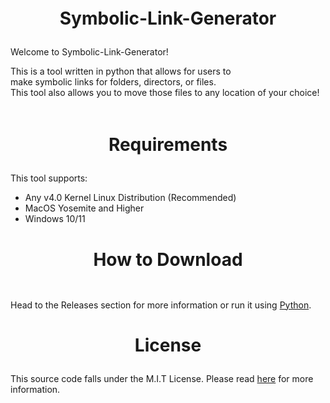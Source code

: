<img src="https://github.com/Lin8x/Symbolic-Link-Generator/blob/main/readMeImages/ReadMeBackgroundLine-Lin8x.png?raw=true" width="100%" height="5">

# <p align="center"> Symbolic-Link-Generator </p>

Welcome to Symbolic-Link-Generator!

This is a tool written in python that allows for users to </br> make symbolic links for folders, directors, or files. </br> This tool also allows you to move those files to any location of your choice!

<img src="https://github.com/Lin8x/Symbolic-Link-Generator/blob/main/readMeImages/ReadMeBackgroundLine-Lin8x.png?raw=true" width="100%" height="5">
 
 # <p align="center"> Requirements </p>
 
 This tool supports:
* Any v4.0 Kernel Linux Distribution (Recommended)
* MacOS Yosemite and Higher
* Windows 10/11
 
 # <p align="center"> How to Download </p>
 
<img src="https://github.com/Lin8x/Symbolic-Link-Generator/blob/main/readMeImages/ReadMeBackgroundLine-Lin8x.png?raw=true" width="100%" height="5">

Head to the Releases section for more information or run it using [Python](https://www.python.org/).

 # <p align="center"> License </p>
 
 This source code falls under the M.I.T License. Please read [here](https://github.com/Lin8x/Symbolic-Link-Generator/blob/main/LICENSE.md) for more information.

<img src="https://github.com/Lin8x/Symbolic-Link-Generator/blob/main/readMeImages/ReadMeBackgroundLine-Lin8x.png?raw=true" width="100%" height="5">
